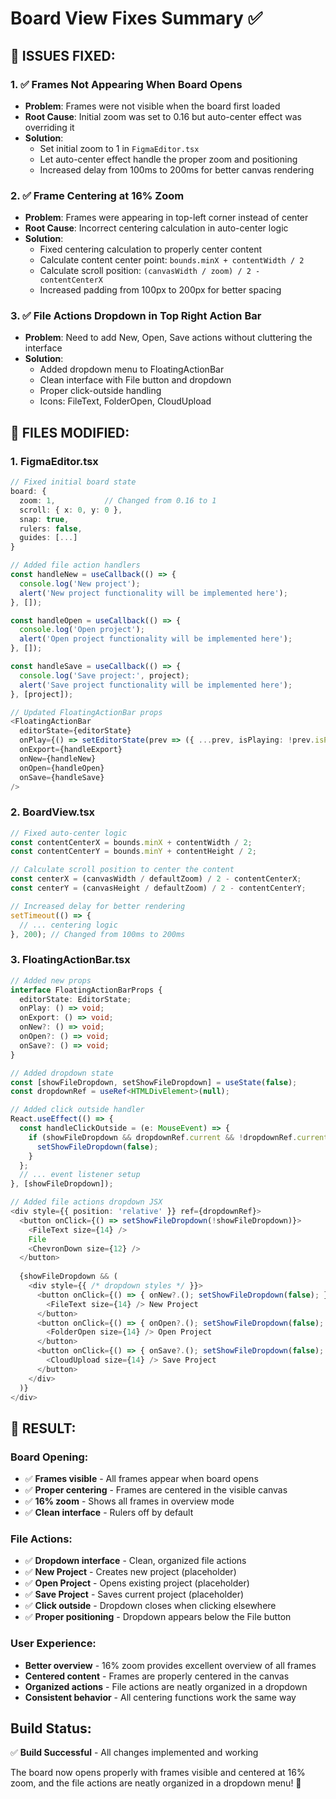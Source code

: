 # Board View Fixes Summary ✅

## 🎯 **ISSUES FIXED:**

### **1. ✅ Frames Not Appearing When Board Opens**
- **Problem**: Frames were not visible when the board first loaded
- **Root Cause**: Initial zoom was set to 0.16 but auto-center effect was overriding it
- **Solution**: 
  - Set initial zoom to 1 in `FigmaEditor.tsx`
  - Let auto-center effect handle the proper zoom and positioning
  - Increased delay from 100ms to 200ms for better canvas rendering

### **2. ✅ Frame Centering at 16% Zoom**
- **Problem**: Frames were appearing in top-left corner instead of center
- **Root Cause**: Incorrect centering calculation in auto-center logic
- **Solution**: 
  - Fixed centering calculation to properly center content
  - Calculate content center point: `bounds.minX + contentWidth / 2`
  - Calculate scroll position: `(canvasWidth / zoom) / 2 - contentCenterX`
  - Increased padding from 100px to 200px for better spacing

### **3. ✅ File Actions Dropdown in Top Right Action Bar**
- **Problem**: Need to add New, Open, Save actions without cluttering the interface
- **Solution**: 
  - Added dropdown menu to FloatingActionBar
  - Clean interface with File button and dropdown
  - Proper click-outside handling
  - Icons: FileText, FolderOpen, CloudUpload

## 🔧 **FILES MODIFIED:**

### **1. FigmaEditor.tsx**
```typescript
// Fixed initial board state
board: {
  zoom: 1,           // Changed from 0.16 to 1
  scroll: { x: 0, y: 0 },
  snap: true,
  rulers: false,
  guides: [...]
}

// Added file action handlers
const handleNew = useCallback(() => {
  console.log('New project');
  alert('New project functionality will be implemented here');
}, []);

const handleOpen = useCallback(() => {
  console.log('Open project');
  alert('Open project functionality will be implemented here');
}, []);

const handleSave = useCallback(() => {
  console.log('Save project:', project);
  alert('Save project functionality will be implemented here');
}, [project]);

// Updated FloatingActionBar props
<FloatingActionBar
  editorState={editorState}
  onPlay={() => setEditorState(prev => ({ ...prev, isPlaying: !prev.isPlaying }))}
  onExport={handleExport}
  onNew={handleNew}
  onOpen={handleOpen}
  onSave={handleSave}
/>
```

### **2. BoardView.tsx**
```typescript
// Fixed auto-center logic
const contentCenterX = bounds.minX + contentWidth / 2;
const contentCenterY = bounds.minY + contentHeight / 2;

// Calculate scroll position to center the content
const centerX = (canvasWidth / defaultZoom) / 2 - contentCenterX;
const centerY = (canvasHeight / defaultZoom) / 2 - contentCenterY;

// Increased delay for better rendering
setTimeout(() => {
  // ... centering logic
}, 200); // Changed from 100ms to 200ms
```

### **3. FloatingActionBar.tsx**
```typescript
// Added new props
interface FloatingActionBarProps {
  editorState: EditorState;
  onPlay: () => void;
  onExport: () => void;
  onNew?: () => void;
  onOpen?: () => void;
  onSave?: () => void;
}

// Added dropdown state
const [showFileDropdown, setShowFileDropdown] = useState(false);
const dropdownRef = useRef<HTMLDivElement>(null);

// Added click outside handler
React.useEffect(() => {
  const handleClickOutside = (e: MouseEvent) => {
    if (showFileDropdown && dropdownRef.current && !dropdownRef.current.contains(e.target as Node)) {
      setShowFileDropdown(false);
    }
  };
  // ... event listener setup
}, [showFileDropdown]);

// Added file actions dropdown JSX
<div style={{ position: 'relative' }} ref={dropdownRef}>
  <button onClick={() => setShowFileDropdown(!showFileDropdown)}>
    <FileText size={14} />
    File
    <ChevronDown size={12} />
  </button>
  
  {showFileDropdown && (
    <div style={{ /* dropdown styles */ }}>
      <button onClick={() => { onNew?.(); setShowFileDropdown(false); }}>
        <FileText size={14} /> New Project
      </button>
      <button onClick={() => { onOpen?.(); setShowFileDropdown(false); }}>
        <FolderOpen size={14} /> Open Project
      </button>
      <button onClick={() => { onSave?.(); setShowFileDropdown(false); }}>
        <CloudUpload size={14} /> Save Project
      </button>
    </div>
  )}
</div>
```

## 🎯 **RESULT:**

### **Board Opening:**
- ✅ **Frames visible** - All frames appear when board opens
- ✅ **Proper centering** - Frames are centered in the visible canvas
- ✅ **16% zoom** - Shows all frames in overview mode
- ✅ **Clean interface** - Rulers off by default

### **File Actions:**
- ✅ **Dropdown interface** - Clean, organized file actions
- ✅ **New Project** - Creates new project (placeholder)
- ✅ **Open Project** - Opens existing project (placeholder)
- ✅ **Save Project** - Saves current project (placeholder)
- ✅ **Click outside** - Dropdown closes when clicking elsewhere
- ✅ **Proper positioning** - Dropdown appears below the File button

### **User Experience:**
- **Better overview** - 16% zoom provides excellent overview of all frames
- **Centered content** - Frames are properly centered in the canvas
- **Organized actions** - File actions are neatly organized in a dropdown
- **Consistent behavior** - All centering functions work the same way

## **Build Status:**
✅ **Build Successful** - All changes implemented and working

The board now opens properly with frames visible and centered at 16% zoom, and the file actions are neatly organized in a dropdown menu! 🎉
